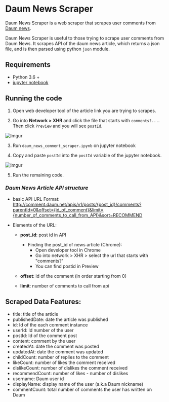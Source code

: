 # Daum News Scraper

Daum News Scraper is a web scraper that scrapes user comments from [Daum news](https://media.daum.net/).

Daum News Scraper is useful to those trying to scrape user comments from Daum News. It scrapes API of the daum news article, which returns a json file, and is then parsed using python `json` module.

## Requirements
* Python 3.6 +
* [jupyter notebook](https://jupyter.org/install)


## Running the code

1. Open web developer tool of the article link you are trying to scrapes.

2. Go into **Network > XHR** and click the file that starts with `comments?...`. Then click `Preview` and you will see `postId`.

  ![Imgur](https://i.imgur.com/lWpyxWH.png)

3. Run `daum_news_comment_scraper.ipynb` on jupyter notebook

4. Copy and paste `postId` into the `postId` variable of the jupyter notebook.

  ![Imgur](https://i.imgur.com/s28gQ9N.png)

5. Run the remaining code.



### _Daum News Article API structure_

- basic API URL Format: http://comment.daum.net/apis/v1/posts/{post_id}/comments?parentId=0&offset={id_of_comment}&limit={number_of_comments_to_call_from_API}&sort=RECOMMEND


- Elements of the URL:
    * **post_id**: post id in API
      - Finding the post_id of news article (Chrome):
        * Open developer tool in Chrome
        * Go into network > XHR > select the url that starts with "comments?"
        * You can find postid in Preview

    * **offset**: id of the comment (in order starting from 0)
    * **limit**: number of comments to call from api


## Scraped Data Features:
-   title: title of the article
-   publishedDate: date the article was published
-   id: Id of the each comment instance
-   userId: Id number of the user
-   postId: Id of the comment post
-   content: comment by the user
-   createdAt: date the comment was posted
-   updatedAt: date the comment was updated
-   childCount: number of replies to the comment
-   likeCount: number of likes the comment received
-   dislikeCount: number of dislikes the comment received
-   recommendCount: number of likes - number of dislikes
-   username: Daum user id
-   displayName: display name of the user (a.k.a Daum nickname)
-   commentCount: total number of comments the user has written on Daum

